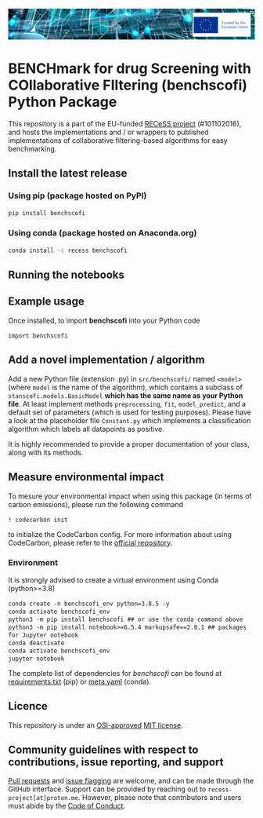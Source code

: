 ![funding logo](https://raw.githubusercontent.com/RECeSS-EU-Project/RECeSS-EU-Project.github.io/main/assets/images/header%2BEU_rescale.jpg)

# BENCHmark for drug Screening with COllaborative FIltering (benchscofi) Python Package

This repository is a part of the EU-funded [RECeSS project](https://recess-eu-project.github.io) (#101102016), and hosts the implementations and / or wrappers to published implementations of collaborative filtering-based algorithms for easy benchmarking.

## Install the latest release

### Using pip (package hosted on PyPI)

```bash
pip install benchscofi
```

### Using conda (package hosted on Anaconda.org)

```bash
conda install -c recess benchscofi
```

## Running the notebooks

## Example usage

Once installed, to import **benchscofi** into your Python code

```
import benchscofi
```

## Add a novel implementation / algorithm

Add a new Python file (extension .py) in ``src/benchscofi/`` named ``<model>`` (where ``model`` is the name of the algorithm), which contains a subclass of ``stanscofi.models.BasicModel`` **which has the same name as your Python file**. At least implement methods ``preprocessing``, ``fit``, ``model_predict``, and a default set of parameters (which is used for testing purposes). Please have a look at the placeholder file ``Constant.py`` which implements a classification algorithm which labels all datapoints as positive. 

It is highly recommended to provide a proper documentation of your class, along with its methods.

## Measure environmental impact

To mesure your environmental impact when using this package (in terms of carbon emissions), please run the following command

```
! codecarbon init
```

 to initialize the CodeCarbon config. For more information about using CodeCarbon, please refer to the [official repository](https://github.com/mlco2/codecarbon).

### Environment

It is strongly advised to create a virtual environment using Conda (python>=3.8)

```
conda create -n benchscofi_env python=3.8.5 -y
conda activate benchscofi_env
python3 -m pip install benchscofi ## or use the conda command above
python3 -m pip install notebook>=6.5.4 markupsafe==2.0.1 ## packages for Jupyter notebook
conda deactivate
conda activate benchscofi_env
jupyter notebook
```

The complete list of dependencies for *benchscofi* can be found at [requirements.txt](https://raw.githubusercontent.com/RECeSS-EU-Project/benchscofi/master/pip/requirements.txt) (pip) or [meta.yaml](https://raw.githubusercontent.com/RECeSS-EU-Project/benchscofi/master/conda/meta.yaml) (conda).

## Licence

This repository is under an [OSI-approved](https://opensource.org/licenses/) [MIT license](https://raw.githubusercontent.com/RECeSS-EU-Project/benchscofi/master/LICENSE). 

## Community guidelines with respect to contributions, issue reporting, and support

[Pull requests](https://github.com/RECeSS-EU-Project/benchscofi/pulls) and [issue flagging](https://github.com/RECeSS-EU-Project/benchscofi/issues) are welcome, and can be made through the GitHub interface. Support can be provided by reaching out to ``recess-project[at]proton.me``. However, please note that contributors and users must abide by the [Code of Conduct](https://github.com/RECeSS-EU-Project/benchscofi/blob/master/CODE%20OF%20CONDUCT.md).

